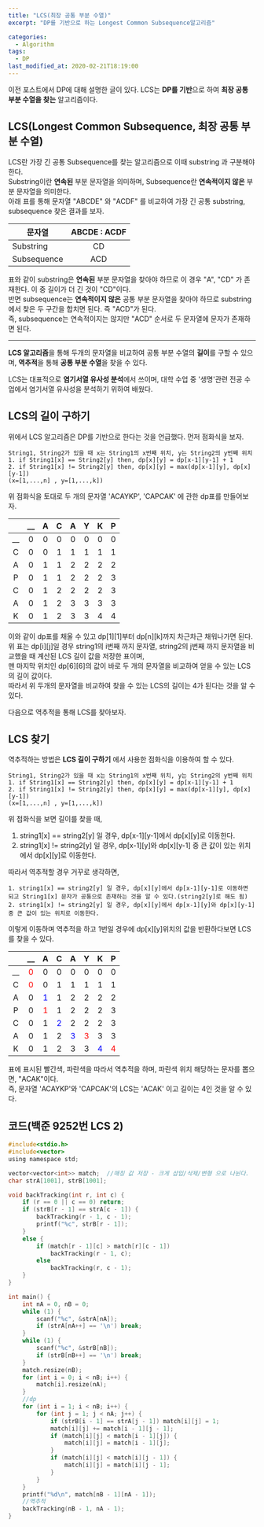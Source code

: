 ```yaml
---
title: "LCS(최장 공통 부분 수열)"
excerpt: "DP를 기반으로 하는 Longest Common Subsequence알고리즘"

categories:
  - Algorithm
tags:
  - DP
last_modified_at: 2020-02-21T18:19:00
---
```

이전 포스트에서 DP에 대해 설명한 글이 있다. LCS는 **DP를 기반**으로 하여 **최장 공통 부분 수열을 찾는** 알고리즘이다.  

LCS(Longest Common Subsequence, 최장 공통 부분 수열)  
---------------  
LCS란 가장 긴 공통 Subsequence를 찾는 알고리즘으로 이때 substring 과 구분해야한다.  
Substring이란 **연속된** 부분 문자열을 의미하며, Subsequence란 **연속적이지 않은** 부분 문자열을 의미한다.  
아래 표를 통해 문자열 "ABCDE" 와 "ACDF" 를 비교하여 가장 긴 공통 substring, subsequence 찾은 결과를 보자.  
 
|문자열|ABCDE : ACDF|
|-----|:---:|
|Substring|CD|
|Subsequence|ACD|

표와 같이 substring은 **연속된** 부분 문자열을 찾아야 하므로 이 경우 "A", "CD" 가 존재한다. 이 중 길이가 더 긴 것이 "CD"이다.  
반면 subsequence는 **연속적이지 않은** 공통 부분 문자열을 찾아야 하므로 substring에서 찾은 두 구간을 합치면 된다. 즉 "ACD"가 된다.  
즉, subsequence는 연속적이지는 않지만 "ACD" 순서로 두 문자열에 문자가 존재하면 된다.  

-------------  

**LCS 알고리즘**을 통해 두개의 문자열을 비교하여 공통 부분 수열의 **길이**를 구할 수 있으며, **역추적**을 통해 **공통 부분 수열**을 찾을 수 있다.  

LCS는 대표적으로 **염기서열 유사성 분석**에서 쓰이며, 대학 수업 중 '생명'관련 전공 수업에서 염기서열 유사성을 분석하기 위하여 배웠다.  

LCS의 길이 구하기  
---------------  
위에서 LCS 알고리즘은 DP를 기반으로 한다는 것을 언급했다. 먼저 점화식을 보자.  

``` 
String1, String2가 있을 때 x는 String1의 x번째 위치, y는 String2의 y번째 위치  
1. if String1[x] == String2[y] then, dp[x][y] = dp[x-1][y-1] + 1  
2. if String1[x] != String2[y] then, dp[x][y] = max(dp[x-1][y], dp[x][y-1])  
(x=[1,...,n] , y=[1,...,k])  
```

위 점화식을 토대로 두 개의 문자열 'ACAYKP', 'CAPCAK' 에 관한 dp표를 만들어보자.  

| |__|A|C|A|Y|K|P|
|:-:|:-:|:-:|:-:|:-:|:-:|:-:|:-:|
|__|0|0|0|0|0|0|0|
|C|0|0|1|1|1|1|1|
|A|0|1|1|2|2|2|2|
|P|0|1|1|2|2|2|3|
|C|0|1|2|2|2|2|3|
|A|0|1|2|3|3|3|3|
|K|0|1|2|3|3|4|4|

이와 같이 dp표를 채울 수 있고 dp[1][1]부터 dp[n][k]까지 차근차근 채워나가면 된다.  
위 표는 dp[i][j]일 경우 string1의 i번째 까지 문자열, string2의 j번째 까지 문자열을 비교했을 때 계산된 LCS 길이 값을 저장한 표이며,  
맨 마지막 위치인 dp[6][6]의 값이 바로 두 개의 문자열을 비교하여 얻을 수 있는 LCS의 길이 값이다.  
따라서 위 두개의 문자열을 비교하여 찾을 수 있는 LCS의 길이는 4가 된다는 것을 알 수 있다.  


다음으로 역추적을 통해 LCS를 찾아보자.  

LCS 찾기  
------------  
역추적하는 방법은 **LCS 길이 구하기** 에서 사용한 점화식을 이용하여 할 수 있다.  

``` 
String1, String2가 있을 때 x는 String1의 x번째 위치, y는 String2의 y번째 위치  
1. if String1[x] == String2[y] then, dp[x][y] = dp[x-1][y-1] + 1  
2. if String1[x] != String2[y] then, dp[x][y] = max(dp[x-1][y], dp[x][y-1])  
(x=[1,...,n] , y=[1,...,k])
```

위 점화식을 보면 길이를 찾을 때,  
1. string1[x] == string2[y] 일 경우, dp[x-1][y-1]에서 dp[x][y]로 이동한다.  
2. string1[x] != string2[y] 일 경우, dp[x-1][y]와 dp[x][y-1] 중 큰 값이 있는 위치에서 dp[x][y]로 이동한다.  


따라서 역추적할 경우 거꾸로 생각하면,  

```
1. string1[x] == string2[y] 일 경우, dp[x][y]에서 dp[x-1][y-1]로 이동하면 되고 String1[x] 문자가 공통으로 존재하는 것을 알 수 있다.(string2[y]로 해도 됨)  
2. string1[x] != string2[y] 일 경우, dp[x][y]에서 dp[x-1][y]와 dp[x][y-1] 중 큰 값이 있는 위치로 이동한다.  
```

이렇게 이동하며 역추적을 하고 1번일 경우에 dp[x][y]위치의 값을 반환하다보면 LCS를 찾을 수 있다.  

| |__|A|C|A|Y|K|P|
|:-:|:-:|:-:|:-:|:-:|:-:|:-:|:-:|
|__|<span style="color:red">0</span>|0|0|0|0|0|0|
|C|<span style="color:red">0</span>|0|1|1|1|1|1|
|A|0|<span style="color:blue">1</span>|1|2|2|2|2|
|P|0|<span style="color:red">1</span>|1|2|2|2|3|
|C|0|1|<span style="color:blue">2</span>|2|2|2|3|
|A|0|1|2|<span style="color:blue">3</span>|<span style="color:red">3</span>|3|3|
|K|0|1|2|3|3|<span style="color:blue">4</span>|<span style="color:red">4</span>|

표에 표시된 빨간색, 파란색을 따라서 역추적을 하며, 파란색 위치 해당하는 문자를 뽑으면, "ACAK"이다.  
즉, 문자열 'ACAYKP'와 'CAPCAK'의 LCS는 'ACAK' 이고 길이는 4인 것을 알 수 있다.  

코드(백준 9252번 LCS 2)  
-----------------  

``` c
#include<stdio.h>
#include<vector>
using namespace std;

vector<vector<int>> match;	//매칭 값 저장 - 크게 삽입/삭제/변형 으로 나뉜다.
char strA[1001], strB[1001];

void backTracking(int r, int c) {
	if (r == 0 || c == 0) return;
	if (strB[r - 1] == strA[c - 1]) {
		backTracking(r - 1, c - 1);
		printf("%c", strB[r - 1]);
	}
	else {
		if (match[r - 1][c] > match[r][c - 1])
			backTracking(r - 1, c);
		else
			backTracking(r, c - 1);
	}
}

int main() {
	int nA = 0, nB = 0;
	while (1) {
		scanf("%c", &strA[nA]);
		if (strA[nA++] == '\n') break;
	}
	while (1) {
		scanf("%c", &strB[nB]);
		if (strB[nB++] == '\n') break;
	}
	match.resize(nB);
	for (int i = 0; i < nB; i++) {
		match[i].resize(nA);
	}
	//dp
	for (int i = 1; i < nB; i++) {
		for (int j = 1; j < nA; j++) {
			if (strB[i - 1] == strA[j - 1]) match[i][j] = 1;
			match[i][j] += match[i - 1][j - 1];
			if (match[i][j] < match[i - 1][j]) {
				match[i][j] = match[i - 1][j];
			}
			if (match[i][j] < match[i][j - 1]) {
				match[i][j] = match[i][j - 1];
			}
		}
	}
	printf("%d\n", match[nB - 1][nA - 1]);
	//역추적
	backTracking(nB - 1, nA - 1);
}
```